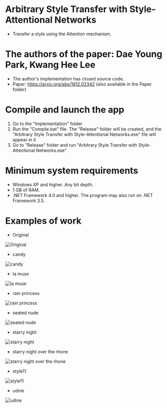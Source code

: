 # Arbitrary Style Transfer with Style-Attentional Networks
* Transfer a style using the Attention mechanism.

# The authors of the paper: Dae Young Park, Kwang Hee Lee
* The author's implementation has closed source code.
* Paper: https://arxiv.org/abs/1812.02342 (also available in the Paper folder)

# Compile and launch the app
1. Go to the "Implementation" folder
2. Run the "Compile.bat" file. The "Release" folder will be created, and the "Arbitrary Style Transfer with Style-Attentional Networks.exe" file will appear in it
3. Go to "Release" folder and run "Arbitrary Style Transfer with Style-Attentional Networks.exe"

# Minimum system requirements
* Windows XP and higher. Any bit depth.
* 1 GB of RAM.
* .NET Framework 4.0 and higher. The program may also run on .NET Framework 3.5.

# Examples of work

* Original

![Original](https://github.com/ColorfulSoft/StyleTransfer-Colorization-SuperResolution/blob/Russian/Style%20Transfer/2018.%20Arbitrary%20Style%20Transfer%20with%20Style-Attentional%20Networks/Examples/chicago.jpg)

* candy

![candy](https://github.com/ColorfulSoft/StyleTransfer-Colorization-SuperResolution/blob/Russian/Style%20Transfer/2018.%20Arbitrary%20Style%20Transfer%20with%20Style-Attentional%20Networks/Examples/candy.jpg)

* la muse

![la muse](https://github.com/ColorfulSoft/StyleTransfer-Colorization-SuperResolution/blob/Russian/Style%20Transfer/2018.%20Arbitrary%20Style%20Transfer%20with%20Style-Attentional%20Networks/Examples/la_muse.jpg)

* rain princess

![rain princess](https://github.com/ColorfulSoft/StyleTransfer-Colorization-SuperResolution/blob/Russian/Style%20Transfer/2018.%20Arbitrary%20Style%20Transfer%20with%20Style-Attentional%20Networks/Examples/rain_princess.jpg)

* seated nude

![seated nude](https://github.com/ColorfulSoft/StyleTransfer-Colorization-SuperResolution/blob/Russian/Style%20Transfer/2018.%20Arbitrary%20Style%20Transfer%20with%20Style-Attentional%20Networks/Examples/seated_nude.jpg)

* starry night

![starry night](https://github.com/ColorfulSoft/StyleTransfer-Colorization-SuperResolution/blob/Russian/Style%20Transfer/2018.%20Arbitrary%20Style%20Transfer%20with%20Style-Attentional%20Networks/Examples/starry_night.jpg)

* starry night over the rhone

![starry night over the rhone](https://github.com/ColorfulSoft/StyleTransfer-Colorization-SuperResolution/blob/Russian/Style%20Transfer/2018.%20Arbitrary%20Style%20Transfer%20with%20Style-Attentional%20Networks/Examples/starry_night_over_the_rhone.jpg)

* style11

![style11](https://github.com/ColorfulSoft/StyleTransfer-Colorization-SuperResolution/blob/Russian/Style%20Transfer/2018.%20Arbitrary%20Style%20Transfer%20with%20Style-Attentional%20Networks/Examples/style11.jpg)

* udnie

![udnie](https://github.com/ColorfulSoft/StyleTransfer-Colorization-SuperResolution/blob/Russian/Style%20Transfer/2018.%20Arbitrary%20Style%20Transfer%20with%20Style-Attentional%20Networks/Examples/udnie.jpg)
